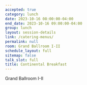 ```yaml
---
accepted: true
category: lunch
date: 2023-10-16 08:00:00-04:00
end_date: 2023-10-16 09:00:00-04:00
group: lunch
layout: session-details
link: /catering-menus/
permalink: null
room: Grand Ballroom I-II
schedule_layout: full
sitemap: false
talk_slot: full
title: Continental Breakfast
---
```


Grand Ballroom I-II
